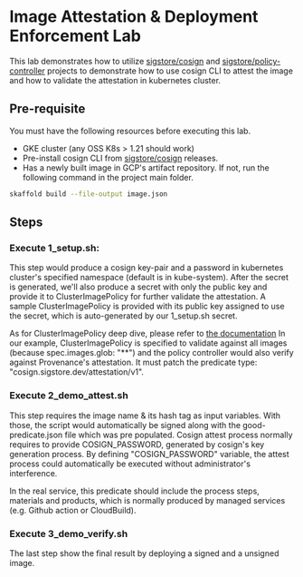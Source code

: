 # Image Attestation & Deployment Enforcement Lab
This lab demonstrates how to utilize [sigstore/cosign](https://github.com/sigstore/cosign) and [sigstore/policy-controller](https://github.com/sigstore/policy-controller) projects to demonstrate how to use cosign CLI to attest the image and how to validate the attestation in kubernetes cluster. 

## Pre-requisite
You must have the following resources before executing this lab.
* GKE cluster (any OSS K8s > 1.21 should work)
* Pre-install cosign CLI from [sigstore/cosign](https://github.com/sigstore/cosign) releases. 
* Has a newly built image in GCP's artifact repository. If not, run the following command in the project main folder.
``` bash
skaffold build --file-output image.json
```

## Steps
### Execute 1_setup.sh: 
This step would produce a cosign key-pair and a password in kubernetes cluster's specified namespace (default is in kube-system). After the secret is generated, we'll also produce a secret with only the public key and provide it to ClusterImagePolicy for further validate the attestation. A sample ClusterImagePolicy is provided with its public key assigned to use the secret, which is auto-generated by our 1_setup.sh secret. 

As for ClusterImagePolicy deep dive, please refer to [the documentation](https://docs.sigstore.dev/policy-controller/overview/#configuring-policy-controller-clusterimagepolicy) In our example, ClusterImagePolicy is specified to validate against all images (because spec.images.glob: "**") and the policy controller would also verify against Provenance's attestation. It must patch the predicate type: "cosign.sigstore.dev/attestation/v1". 

### Execute 2_demo_attest.sh
This step requires the image name & its hash tag as input variables. With those, the script would automatically be signed along with the good-predicate.json file which was pre populated. Cosign attest process normally requires to provide COSIGN_PASSWORD, generated by cosign's key generation process. By defining "COSIGN_PASSWORD" variable, the attest process could automatically be executed without administrator's interference. 

In the real service, this predicate should include the process steps, materials and products, which is normally produced by managed services (e.g. Github action or CloudBuild).

### Execute 3_demo_verify.sh
The last step show the final result by deploying a signed and a unsigned image. 